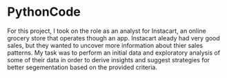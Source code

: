 # PythonCode

For this project, I took on the role as an analyst for Instacart, an online grocery store that operates though an app. Instacart aleady had very good sales, but they wanted to uncover more information about thier sales patterns. My task was to perform an initial data and exploratory analysis of some of their data in order to derive insights and suggest strategies for better segementation based on the provided criteria.
